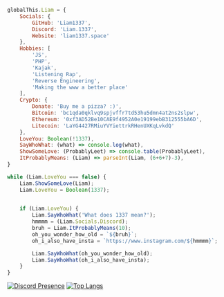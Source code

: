 ```js
globalThis.Liam = {
    Socials: {
        GitHub: 'Liam1337',
        Discord: 'Liam.1337',
        Website: 'liam1337.space'
    },
    Hobbies: [
        'JS',
        'PHP',
        'Kajak',
        'Listening Rap',
        'Reverse Engineering',
        'Making the www a better place'
    ],
    Crypto: {
        Donate: 'Buy me a pizza? :)',
        Bitcoin: 'bc1qda0qklvq9spjvffr7td53hu5dmn4at2ns2slpw',
        Ethereum: '0xf3AD52Be10CAE9f4952A0e19199ebB312555bA6D',
        Litecoin: 'LaYG4427RMiuYVYiettrkRHenUXKqLvkdQ'
    },
    LoveYou: Boolean(!1337),
    SayWhoWhat: (what) => console.log(what),
    ShowSomeLove: (ProbablyLeet) => console.table(ProbablyLeet),
    ItProbablyMeans: (Liam) => parseInt(Liam, (6+6+7)-3),
}

while (Liam.LoveYou === false) {
    Liam.ShowSomeLove(Liam);
    Liam.LoveYou = Boolean(1337);
    

    if (Liam.LoveYou) {
        Liam.SayWhoWhat('What does 1337 mean?');
        hmmmm = (Liam.Socials.Discord);
        bruh = Liam.ItProbablyMeans(10);
        oh_you_wonder_how_old = `${bruh}`;
        oh_i_also_have_insta = `https://www.instagram.com/${hmmmm}`;

        Liam.SayWhoWhat(oh_you_wonder_how_old);
        Liam.SayWhoWhat(oh_i_also_have_insta);
    }
}
```
[![Discord Presence](https://lanyard-profile-readme.vercel.app/api/1023996690618929152)](https://discord.com/users/1023996690618929152)
[![Top Langs](https://github-readme-stats.vercel.app/api/top-langs/?username=Liam1337&layout=compact&theme=dark&count_private=true)](https://liam1337.space)
